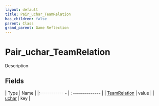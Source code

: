 ```yaml
---
layout: default
title: Pair_uchar_TeamRelation
has_children: false
parent: Class
grand_parent: Game Reflection
---
```

# Pair_uchar_TeamRelation
Description 

## Fields
| Type | Name |
|:------------ - | : -------------- |
| [TeamRelation](game-reflection/classes/team_relation.md) | value |
| [uchar](game-reflection/enums/uchar.md) | key |
